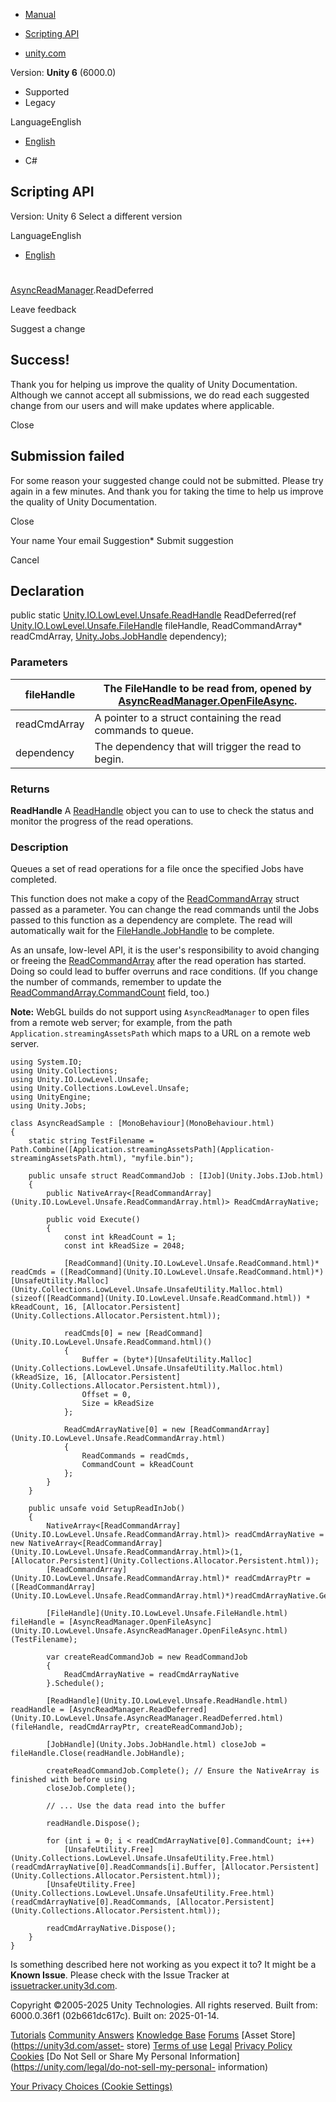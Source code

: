 [ ]()

  * [Manual](../Manual/index.html)
  * [Scripting API](../ScriptReference/index.html)

  * [unity.com](https://unity.com/)

Version: **Unity 6** (6000.0)

  * Supported
  * Legacy

LanguageEnglish

  * [English]()

  * C#

[ ](https://docs.unity3d.com)

## Scripting API

Version: Unity 6 Select a different version

LanguageEnglish

  * [English]()

#
[AsyncReadManager](Unity.IO.LowLevel.Unsafe.AsyncReadManager.html).ReadDeferred

Leave feedback

Suggest a change

## Success!

Thank you for helping us improve the quality of Unity Documentation. Although
we cannot accept all submissions, we do read each suggested change from our
users and will make updates where applicable.

Close

## Submission failed

For some reason your suggested change could not be submitted. Please <a>try
again</a> in a few minutes. And thank you for taking the time to help us
improve the quality of Unity Documentation.

Close

Your name Your email Suggestion* Submit suggestion

Cancel

[ ]()

## Declaration

public static
[Unity.IO.LowLevel.Unsafe.ReadHandle](Unity.IO.LowLevel.Unsafe.ReadHandle.html)
ReadDeferred(ref
[Unity.IO.LowLevel.Unsafe.FileHandle](Unity.IO.LowLevel.Unsafe.FileHandle.html)
fileHandle, ReadCommandArray* readCmdArray,
[Unity.Jobs.JobHandle](Unity.Jobs.JobHandle.html) dependency);

### Parameters

fileHandle | The FileHandle to be read from, opened by [AsyncReadManager.OpenFileAsync](Unity.IO.LowLevel.Unsafe.AsyncReadManager.OpenFileAsync.html).  
---|---  
readCmdArray | A pointer to a struct containing the read commands to queue.  
dependency | The dependency that will trigger the read to begin.  
  
### Returns

**ReadHandle** A [ReadHandle](Unity.IO.LowLevel.Unsafe.ReadHandle.html) object
you can to use to check the status and monitor the progress of the read
operations.

### Description

Queues a set of read operations for a file once the specified Jobs have
completed.

This function does not make a copy of the
[ReadCommandArray](Unity.IO.LowLevel.Unsafe.ReadCommandArray.html) struct
passed as a parameter. You can change the read commands until the Jobs passed
to this function as a dependency are complete. The read will automatically
wait for the
[FileHandle.JobHandle](Unity.IO.LowLevel.Unsafe.FileHandle.JobHandle.html) to
be complete.  
  
As an unsafe, low-level API, it is the user's responsibility to avoid changing
or freeing the
[ReadCommandArray](Unity.IO.LowLevel.Unsafe.ReadCommandArray.html) after the
read operation has started. Doing so could lead to buffer overruns and race
conditions. (If you change the number of commands, remember to update the
[ReadCommandArray.CommandCount](Unity.IO.LowLevel.Unsafe.ReadCommandArray.CommandCount.html)
field, too.)  
  
**Note:** WebGL builds do not support using `AsyncReadManager` to open files
from a remote web server; for example, from the path
`Application.streamingAssetsPath` which maps to a URL on a remote web server.

    
    
    using System.IO;
    using Unity.Collections;
    using Unity.IO.LowLevel.Unsafe;
    using Unity.Collections.LowLevel.Unsafe;
    using UnityEngine;
    using Unity.Jobs;  
      
    class AsyncReadSample : [MonoBehaviour](MonoBehaviour.html)
    {
        static string TestFilename = Path.Combine([Application.streamingAssetsPath](Application-streamingAssetsPath.html), "myfile.bin");  
      
        public unsafe struct ReadCommandJob : [IJob](Unity.Jobs.IJob.html)
        {
            public NativeArray<[ReadCommandArray](Unity.IO.LowLevel.Unsafe.ReadCommandArray.html)> ReadCmdArrayNative;  
      
            public void Execute()
            {
                const int kReadCount = 1;
                const int kReadSize = 2048;  
      
                [ReadCommand](Unity.IO.LowLevel.Unsafe.ReadCommand.html)* readCmds = ([ReadCommand](Unity.IO.LowLevel.Unsafe.ReadCommand.html)*)[UnsafeUtility.Malloc](Unity.Collections.LowLevel.Unsafe.UnsafeUtility.Malloc.html)(sizeof([ReadCommand](Unity.IO.LowLevel.Unsafe.ReadCommand.html)) * kReadCount, 16, [Allocator.Persistent](Unity.Collections.Allocator.Persistent.html));  
      
                readCmds[0] = new [ReadCommand](Unity.IO.LowLevel.Unsafe.ReadCommand.html)()
                {
                    Buffer = (byte*)[UnsafeUtility.Malloc](Unity.Collections.LowLevel.Unsafe.UnsafeUtility.Malloc.html)(kReadSize, 16, [Allocator.Persistent](Unity.Collections.Allocator.Persistent.html)),
                    Offset = 0,
                    Size = kReadSize
                };  
      
                ReadCmdArrayNative[0] = new [ReadCommandArray](Unity.IO.LowLevel.Unsafe.ReadCommandArray.html)
                {
                    ReadCommands = readCmds,
                    CommandCount = kReadCount
                };
            }
        }  
      
        public unsafe void SetupReadInJob()
        {
            NativeArray<[ReadCommandArray](Unity.IO.LowLevel.Unsafe.ReadCommandArray.html)> readCmdArrayNative = new NativeArray<[ReadCommandArray](Unity.IO.LowLevel.Unsafe.ReadCommandArray.html)>(1, [Allocator.Persistent](Unity.Collections.Allocator.Persistent.html));
            [ReadCommandArray](Unity.IO.LowLevel.Unsafe.ReadCommandArray.html)* readCmdArrayPtr = ([ReadCommandArray](Unity.IO.LowLevel.Unsafe.ReadCommandArray.html)*)readCmdArrayNative.GetUnsafePtr();  
      
            [FileHandle](Unity.IO.LowLevel.Unsafe.FileHandle.html) fileHandle = [AsyncReadManager.OpenFileAsync](Unity.IO.LowLevel.Unsafe.AsyncReadManager.OpenFileAsync.html)(TestFilename);  
      
            var createReadCommandJob = new ReadCommandJob
            {
                ReadCmdArrayNative = readCmdArrayNative
            }.Schedule();  
      
            [ReadHandle](Unity.IO.LowLevel.Unsafe.ReadHandle.html) readHandle = [AsyncReadManager.ReadDeferred](Unity.IO.LowLevel.Unsafe.AsyncReadManager.ReadDeferred.html)(fileHandle, readCmdArrayPtr, createReadCommandJob);  
      
            [JobHandle](Unity.Jobs.JobHandle.html) closeJob = fileHandle.Close(readHandle.JobHandle);  
      
            createReadCommandJob.Complete(); // Ensure the NativeArray is finished with before using
            closeJob.Complete();  
      
            // ... Use the data read into the buffer  
      
            readHandle.Dispose();  
      
            for (int i = 0; i < readCmdArrayNative[0].CommandCount; i++)
                [UnsafeUtility.Free](Unity.Collections.LowLevel.Unsafe.UnsafeUtility.Free.html)(readCmdArrayNative[0].ReadCommands[i].Buffer, [Allocator.Persistent](Unity.Collections.Allocator.Persistent.html));
            [UnsafeUtility.Free](Unity.Collections.LowLevel.Unsafe.UnsafeUtility.Free.html)(readCmdArrayNative[0].ReadCommands, [Allocator.Persistent](Unity.Collections.Allocator.Persistent.html));  
      
            readCmdArrayNative.Dispose();
        }
    }
    

Is something described here not working as you expect it to? It might be a
**Known Issue**. Please check with the Issue Tracker at
[issuetracker.unity3d.com](https://issuetracker.unity3d.com).

Copyright ©2005-2025 Unity Technologies. All rights reserved. Built from:
6000.0.36f1 (02b661dc617c). Built on: 2025-01-14.

[Tutorials](https://unity3d.com/learn) [Community
Answers](https://answers.unity3d.com) [Knowledge
Base](https://support.unity3d.com/hc/en-us)
[Forums](https://forum.unity3d.com) [Asset Store](https://unity3d.com/asset-
store) [Terms of use](https://docs.unity3d.com/Manual/TermsOfUse.html)
[Legal](https://unity.com/legal) [Privacy
Policy](https://unity.com/legal/privacy-policy)
[Cookies](https://unity.com/legal/cookie-policy) [Do Not Sell or Share My
Personal Information](https://unity.com/legal/do-not-sell-my-personal-
information)

[Your Privacy Choices (Cookie Settings)](javascript:void\(0\);)

